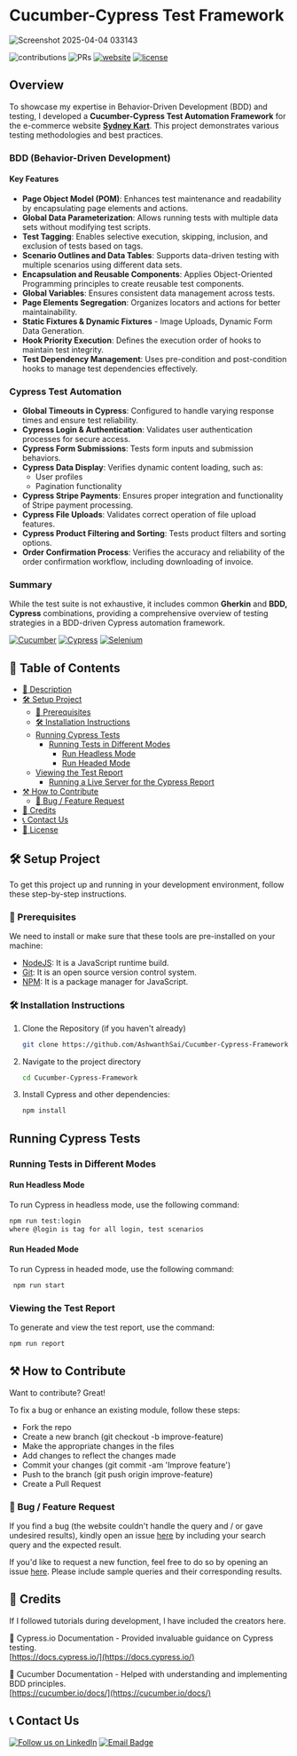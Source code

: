 # Cucumber-Cypress Test Framework
![Screenshot 2025-04-04 033143](https://github.com/user-attachments/assets/8ae14cd1-74e5-4963-8738-0f2cf2bb6095)

![contributions](https://img.shields.io/badge/all_contributors-1-orange.svg)
![PRs](https://img.shields.io/badge/PRs-welcome-ff69b4.svg?style=shields)
[![website](https://img.shields.io/website-up-down-green-red/http/shields.io.svg)](https://ec2-51-21-44-213.eu-north-1.compute.amazonaws.com/sydneyflix/)
[![license](https://img.shields.io/badge/license-MIT-blue.svg)](LICENSE)


## Overview
To showcase my expertise in Behavior-Driven Development (BDD) and testing, I developed a **Cucumber-Cypress Test Automation Framework** for the e-commerce website **[Sydney Kart](https://portfoliosai.link/sydneykart/)**. This project demonstrates various testing methodologies and best practices.

### BDD (Behavior-Driven Development)
#### Key Features
- **Page Object Model (POM)**: Enhances test maintenance and readability by encapsulating page elements and actions.
- **Global Data Parameterization**: Allows running tests with multiple data sets without modifying test scripts.
- **Test Tagging**: Enables selective execution, skipping, inclusion, and exclusion of tests based on tags.
- **Scenario Outlines and Data Tables**: Supports data-driven testing with multiple scenarios using different data sets.
- **Encapsulation and Reusable Components**: Applies Object-Oriented Programming principles to create reusable test components.
- **Global Variables**: Ensures consistent data management across tests.
- **Page Elements Segregation**: Organizes locators and actions for better maintainability.
- **Static Fixtures & Dynamic Fixtures** - Image Uploads, Dynamic Form Data Generation.
- **Hook Priority Execution**: Defines the execution order of hooks to maintain test integrity.
- **Test Dependency Management**: Uses pre-condition and post-condition hooks to manage test dependencies effectively.


### Cypress Test Automation
- **Global Timeouts in Cypress**: Configured to handle varying response times and ensure test reliability.
- **Cypress Login & Authentication**: Validates user authentication processes for secure access.
- **Cypress Form Submissions**: Tests form inputs and submission behaviors.
- **Cypress Data Display**: Verifies dynamic content loading, such as:
  - User profiles
  - Pagination functionality
- **Cypress Stripe Payments**: Ensures proper integration and functionality of Stripe payment processing.
- **Cypress File Uploads**: Validates correct operation of file upload features.
- **Cypress Product Filtering and Sorting**: Tests product filters and sorting options.
- **Order Confirmation Process**: Verifies the accuracy and reliability of the order confirmation workflow, including downloading of invoice.

### Summary
While the test suite is not exhaustive, it includes common **Gherkin** and **BDD, Cypress** combinations, providing a comprehensive overview of testing strategies in a BDD-driven Cypress automation framework.

[![Cucumber](https://img.shields.io/badge/Cucumber-Green?style=flat&logo=cucumber)](https://cucumber.io/)
[![Cypress](https://img.shields.io/badge/Cypress-17202C?style=flat&logo=cypress&logoColor=white)](https://www.cypress.io/)
[![Selenium](https://img.shields.io/badge/Selenium-43B02A?style=flat&logo=selenium&logoColor=white)](https://www.selenium.dev/)



## 📖 Table of Contents

- [📝 Description](#description)
- [🛠️ Setup Project](#setup-project)
  - [🍴 Prerequisites](#prerequisites)
  - [🛠️ Installation Instructions](#installation-instructions)
  - [Running Cypress Tests](#running-cypress-tests)
    - [Running Tests in Different Modes](#running-tests-in-different-modes)
      - [Run Headless Mode](#run-headless-mode)
      - [Run Headed Mode](#run-headed-mode)
  - [Viewing the Test Report](#viewing-the-test-report)
    - [Running a Live Server for the Cypress Report](#running-a-live-server-for-the-cypress-report)
- [⚒️ How to Contribute](#how-to-contribute)
  - [📩 Bug / Feature Request](#bug--feature-request)
- [📜 Credits](#credits)
- [📞 Contact Us](#contact-us)
- [📜 License](#license)


## 🛠️ Setup Project

To get this project up and running in your development environment, follow these step-by-step instructions.

### 🍴 Prerequisites

We need to install or make sure that these tools are pre-installed on your machine:

- [NodeJS](https://nodejs.org/en/download/): It is a JavaScript runtime build.
- [Git](https://git-scm.com/downloads): It is an open source version control system.
- [NPM](https://docs.npmjs.com/getting-started/installing-node): It is a package manager for JavaScript.

### 🛠️ Installation Instructions

1.  Clone the Repository (if you haven't already)
    ```bash
    git clone https://github.com/AshwanthSai/Cucumber-Cypress-Framework.git
    ```

2.  Navigate to the project directory

    ```bash
    cd Cucumber-Cypress-Framework
    ```

3.  Install Cypress and other dependencies:

    ```sh
    npm install
    ```

## Running Cypress Tests

### Running Tests in Different Modes

#### Run Headless Mode

To run Cypress in headless mode, use the following command:

```sh
npm run test:login
where @login is tag for all login, test scenarios
```

#### Run Headed Mode

To run Cypress in headed mode, use the following command:

```sh
 npm run start 
```

### Viewing the Test Report

To generate and view the test report, use the command:

```sh
npm run report
```

## ⚒️ How to Contribute

Want to contribute? Great!

To fix a bug or enhance an existing module, follow these steps:

- Fork the repo
- Create a new branch (git checkout -b improve-feature)
- Make the appropriate changes in the files
- Add changes to reflect the changes made
- Commit your changes (git commit -am 'Improve feature')
- Push to the branch (git push origin improve-feature)
- Create a Pull Request

### 📩 Bug / Feature Request

If you find a bug (the website couldn't handle the query and / or gave undesired results), kindly open an issue [here](https://github.com/AshwanthSai/Cucumber-Cypress-Framework/issues) by including your search query and the expected result.

If you'd like to request a new function, feel free to do so by opening an issue [here](https://github.com/AshwanthSai/Cucumber-Cypress-Framework/issues/new). Please include sample queries and their corresponding results.


## 📜 Credits

If I followed tutorials during development, I have included the creators here.


📝 Cypress.io Documentation - Provided invaluable guidance on Cypress testing.<br>
[https://docs.cypress.io/](https://docs.cypress.io/)

📝 Cucumber Documentation - Helped with understanding and implementing BDD principles.<br>
[https://cucumber.io/docs/](https://cucumber.io/docs/)


## 📞 Contact Us

[![Follow us on LinkedIn](https://img.shields.io/badge/LinkedIn-AshwanthSai-blue?style=flat&logo=linkedin&logoColor=b0c0c0&labelColor=363D44)](https://www.linkedin.com/in/a-sai/)
[![Email Badge](https://img.shields.io/badge/Gmail-Contact_Me-green?style=flat-square&logo=gmail&logoColor=FFFFFF&labelColor=3A3B3C&color=62F1CD)](mailto:ashwanth.saie@gmail.com)
